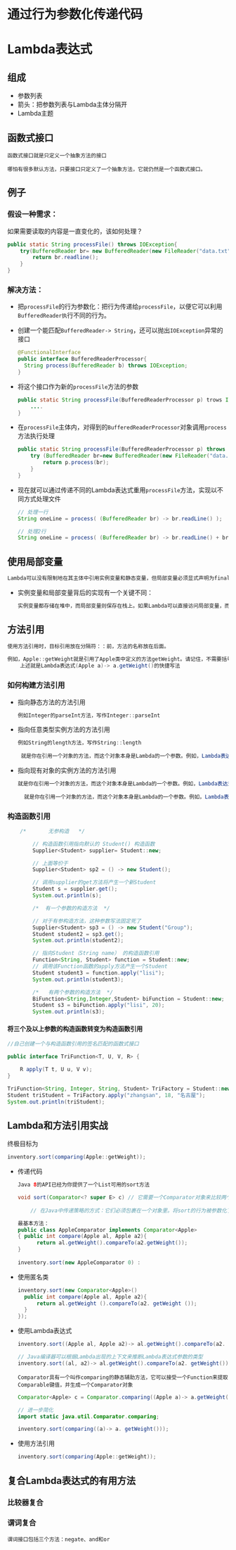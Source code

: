 # 通过行为参数化传递代码

# Lambda表达式

## 组成

+ 参数列表
+ 箭头：把参数列表与Lambda主体分隔开
+ Lambda主题

## 函数式接口

```
函数式接口就是只定义一个抽象方法的接口

哪怕有很多默认方法，只要接口只定义了一个抽象方法，它就仍然是一个函数式接口。
```

## 例子

### 假设一种需求：

如果需要读取的内容是一直变化的，该如何处理？

```java
public static String processFile() throws IOException{
    try(BufferedReader br= new BufferedReader(new FileReader("data.txt"))) {
		return br.readline();
    }
}
```

### 解决方法：

+ 把`processFile`的行为参数化：把行为传递给`processFile`，以便它可以利用`BufferedReader执`行不同的行为。

+ 创建一个能匹配`BufferedReader-> String`，还可以抛出`IOException`异常的接口

  ```java
  @FunctionalInterface
  public interface BufferedReaderProcessor{
  	String process(BufferedReader b) throws IOException;
  }
  ```

+ 将这个接口作为新的`processFile`方法的参数

  ```java
  public static String processFile(BufferedReaderProcessor p) trows IOException{
      ....
  }
  ```

+ 在`processFile`主体内，对得到的`BufferedReaderProcessor`对象调用`process`方法执行处理

  ```java
  public static String processFile(BufferedReaderProcessor p) throws IOException{
      try (BufferedReader br=new BufferedReader(new FileReader("data.txt"))) {
          return p.process(br);
      }
  } 
  ```

+ 现在就可以通过传递不同的Lambda表达式重用`processFile`方法，实现以不同方式处理文件

  ```java
  // 处理一行
  String oneLine = process( (BufferedReader br) -> br.readLine() );
  ```

  ```java
  // 处理2行
  String oneLine = process( (BufferedReader br) -> br.readLine() + br.readLine() );
  ```

  

## 使用局部变量

```java
Lambda可以没有限制地在其主体中引用实例变量和静态变量，但局部变量必须显式声明为final
```

+ 实例变量和局部变量背后的实现有一个关键不同：

  ```java
  实例变量都存储在堆中，而局部变量则保存在栈上。如果Lambda可以直接访问局部变量，而且Lambda是在一个线程中使用的，则使用Lambda的线程，可能会在分配该变量的线程将这个变量收回之后，去访问该变量。因此，Java在访问自由局部变量时，实际上是在访问它的副本，而不是访问原始变量。如果局部变量仅仅赋值一次那就没有什么区别了——因此就有了这个限制。
  ```

## 方法引用

```java
使用方法引用时，目标引用放在分隔符：：前，方法的名称放在后面。
    
例如，Apple::getWeight就是引用了Apple类中定义的方法getWeight。请记住，不需要括号
    上述就是Lambda表达式(Apple a)-> a.getWeight()的快捷写法
```

### 如何构建方法引用

+ 指向静态方法的方法引用

  ```java
  例如Integer的parseInt方法，写作Integer::parseInt
  ```

+ 指向任意类型实例方法的方法引用

  ```java
  例如String的length方法，写作String::length
      
   就是你在引用一个对象的方法，而这个对象本身是Lambda的一个参数。例如，Lambda表达式(String s)-> s.toUppeCase()可以写作String::toUpperCase
  ```

+ 指向现有对象的实例方法的方法引用

  ```java
  就是你在引用一个对象的方法，而这个对象本身是Lambda的一个参数。例如，Lambda表达式(String s)-> s.toUppeCase()可以写作String::toUpperCase
      
    就是你在引用一个对象的方法，而这个对象本身是Lambda的一个参数。例如，Lambda表达式(String s)-> s.toUppeCase()可以写作String::toUpperCase
  ```

### 构造函数引用

```java
	/*       无参构造   */

        // 构造函数引用指向默认的 Student() 构造函数
        Supplier<Student> supplier= Student::new;

        // 上面等价于
        Supplier<Student> sp2 = () -> new Student();

        // 调用supplier的get方法将产生一个新Student
        Student s = supplier.get();
        System.out.println(s);

        /*  有一个参数的构造方法  */

        // 对于有参构造方法，这种参数写法固定死了
        Supplier<Student> sp3 = () -> new Student("Group");
        Student student2 = sp3.get();
        System.out.println(student2);

        // 指向Student（String name） 的构造函数引用
        Function<String, Student> function = Student::new;
        // 调用该Function函数的apply方法产生一个Student
        Student student3 = function.apply("lisi");
        System.out.println(student3);

        /*   有两个参数的构造方法  */
        BiFunction<String,Integer,Student> biFunction = Student::new;
        Student s3 = biFunction.apply("lisi", 20);
        System.out.println(s3);
```

#### 将三个及以上参数的构造函数转变为构造函数引用

```java
//自己创建一个与构造函数引用的签名匹配的函数式接口

public interface TriFunction<T, U, V, R> {

    R apply(T t, U u, V v);
}
```

```java
TriFunction<String, Integer, String, Student> TriFactory = Student::new;
Student triStudent = TriFactory.apply("zhangsan", 18, "名古屋");
System.out.println(triStudent);
```

##  Lambda和方法引用实战

终极目标为

```java
inventory.sort(comparing(Apple::getWeight));
```

+ 传递代码

  ```java
  Java 8的API已经为你提供了一个List可用的sort方法
  
  void sort(Comparator<? super E> c) // 它需要一个Comparator对象来比较两个Apple！
      
      // 在Java中传递策略的方式：它们必须包裹在一个对象里。将sort的行为被参数化了：传递给它的排序策略不同，其行为也会不同。
  ```

  ```java
  最基本方法：
  public class AppleComparator implements Comparator<Apple> 
  {	public int compare(Apple al, Apple a2){
  		return al.getWeight().compareTo(a2.getWeight());
  }
   
  inventory.sort(new AppleComparator 0) :
  ```

+ 使用匿名类

  ```java
  inventory.sort(new Comparator<Apple>()
  	public int compare(Apple al, Apple a2){
  		return al.getWeight ().compareTo(a2. getWeight ());
  	}
  });
  ```

+ 使用Lambda表达式

  ```java
  inventory.sort((Apple al, Apple a2)-> al.getWeight().compareTo(a2. getWeight()));
  
  // Java编译器可以根据Lambda出现的上下文来推断Lambda表达式参数的类型
  inventory.sort((al, a2)-> al.getWeight().compareTo(a2. getWeight()));
  ```

  `Comparator具有一个叫作comparing的静态辅助方法，它可以接受一个Function来提取Comparable键值，并生成一个Comparator对象`

  ```java
  Comparator<Apple> c = Comparator.comparing((Apple a)-> a.getWeight();
  ```

  ```java
  // 进一步简化
  import static java.util.Comparator.comparing;
  
  inventory.sort(comparing((a)-> a. getWeight()));
  ```

+ 使用方法引用

  ```java
  inventory.sort(comparing(Apple::getWeight));
  ```

## 复合Lambda表达式的有用方法

### 比较器复合



### 谓词复合

```
谓词接口包括三个方法：negate、and和or
```

